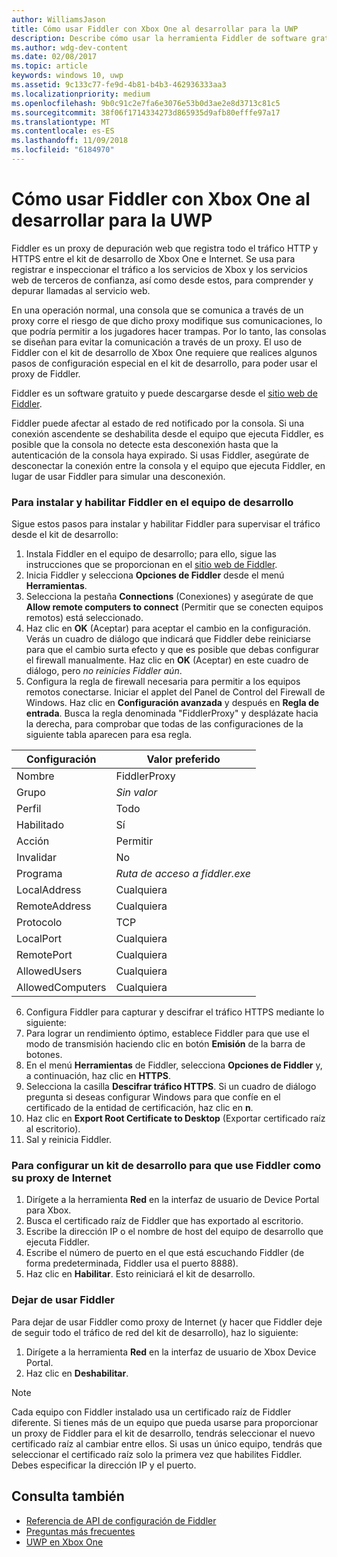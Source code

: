 ```yaml
---
author: WilliamsJason
title: Cómo usar Fiddler con Xbox One al desarrollar para la UWP
description: Describe cómo usar la herramienta Fiddler de software gratuito para ver el tráfico de red en un kit de desarrollo para UWP de Xbox One.
ms.author: wdg-dev-content
ms.date: 02/08/2017
ms.topic: article
keywords: windows 10, uwp
ms.assetid: 9c133c77-fe9d-4b81-b4b3-462936333aa3
ms.localizationpriority: medium
ms.openlocfilehash: 9b0c91c2e7fa6e3076e53b0d3ae2e8d3713c81c5
ms.sourcegitcommit: 38f06f1714334273d865935d9afb80efffe97a17
ms.translationtype: MT
ms.contentlocale: es-ES
ms.lasthandoff: 11/09/2018
ms.locfileid: "6184970"
---
```

# <a name="how-to-use-fiddler-with-xbox-one-when-developing-for-uwp"></a>Cómo usar Fiddler con Xbox One al desarrollar para la UWP

Fiddler es un proxy de depuración web que registra todo el tráfico HTTP y HTTPS entre el kit de desarrollo de Xbox One e Internet. Se usa para registrar e inspeccionar el tráfico a los servicios de Xbox y los servicios web de terceros de confianza, así como desde estos, para comprender y depurar llamadas al servicio web. 

En una operación normal, una consola que se comunica a través de un proxy corre el riesgo de que dicho proxy modifique sus comunicaciones, lo que podría permitir a los jugadores hacer trampas. Por lo tanto, las consolas se diseñan para evitar la comunicación a través de un proxy. El uso de Fiddler con el kit de desarrollo de Xbox One requiere que realices algunos pasos de configuración especial en el kit de desarrollo, para poder usar el proxy de Fiddler. 

Fiddler es un software gratuito y puede descargarse desde el [sitio web de Fiddler](http://www.fiddler2.com/fiddler2/). 

Fiddler puede afectar al estado de red notificado por la consola. Si una conexión ascendente se deshabilita desde el equipo que ejecuta Fiddler, es posible que la consola no detecte esta desconexión hasta que la autenticación de la consola haya expirado. Si usas Fiddler, asegúrate de desconectar la conexión entre la consola y el equipo que ejecuta Fiddler, en lugar de usar Fiddler para simular una desconexión.

### <a name="to-install-and-enable-fiddler-on-your-development-pc"></a>Para instalar y habilitar Fiddler en el equipo de desarrollo
Sigue estos pasos para instalar y habilitar Fiddler para supervisar el tráfico desde el kit de desarrollo:

1. Instala Fiddler en el equipo de desarrollo; para ello, sigue las instrucciones que se proporcionan en el [sitio web de Fiddler](http://www.fiddler2.com/fiddler2/). 
2. Inicia Fiddler y selecciona **Opciones de Fiddler** desde el menú **Herramientas**. 
3. Selecciona la pestaña **Connections** (Conexiones) y asegúrate de que **Allow remote computers to connect** (Permitir que se conecten equipos remotos) está seleccionado. 
4. Haz clic en **OK** (Aceptar) para aceptar el cambio en la configuración. Verás un cuadro de diálogo que indicará que Fiddler debe reiniciarse para que el cambio surta efecto y que es posible que debas configurar el firewall manualmente. Haz clic en **OK** (Aceptar) en este cuadro de diálogo, pero *no reinicies Fiddler aún*.
5. Configura la regla de firewall necesaria para permitir a los equipos remotos conectarse. Iniciar el applet del Panel de Control del Firewall de Windows. Haz clic en **Configuración avanzada** y después en **Regla de entrada**. Busca la regla denominada "FiddlerProxy" y desplázate hacia la derecha, para comprobar que todas de las configuraciones de la siguiente tabla aparecen para esa regla.
  
  | Configuración           | Valor preferido                |
  | ----              | ----                           |
  | Nombre              | FiddlerProxy                   |
  | Grupo             | *Sin valor* |
  | Perfil           | Todo                            |
  | Habilitado           | Sí                            |
  | Acción            | Permitir                          |
  | Invalidar          | No                             |
  | Programa           | *Ruta de acceso a fiddler.exe*          |
  | LocalAddress      | Cualquiera                            |
  | RemoteAddress     | Cualquiera                            |
  | Protocolo          | TCP                            |
  | LocalPort         | Cualquiera                            |
  | RemotePort        | Cualquiera                            |
  | AllowedUsers      | Cualquiera                            |
  | AllowedComputers  | Cualquiera                            |


6. Configura Fiddler para capturar y descifrar el tráfico HTTPS mediante lo siguiente:
  1. Para lograr un rendimiento óptimo, establece Fiddler para que use el modo de transmisión haciendo clic en botón **Emisión** de la barra de botones.
  2. En el menú **Herramientas** de Fiddler, selecciona **Opciones de Fiddler** y, a continuación, haz clic en **HTTPS**.
  3. Selecciona la casilla **Descifrar tráfico HTTPS**. Si un cuadro de diálogo pregunta si deseas configurar Windows para que confíe en el certificado de la entidad de certificación, haz clic en **n**.
  4. Haz clic en **Export Root Certificate to Desktop** (Exportar certificado raíz al escritorio).
7. Sal y reinicia Fiddler.

### <a name="to-configure-a-dev-kit-to-use-fiddler-as-its-proxy-to-the-internet"></a>Para configurar un kit de desarrollo para que use Fiddler como su proxy de Internet

1. Dirígete a la herramienta **Red** en la interfaz de usuario de Device Portal para Xbox.
2. Busca el certificado raíz de Fiddler que has exportado al escritorio. 
3. Escribe la dirección IP o el nombre de host del equipo de desarrollo que ejecuta Fiddler.
4. Escribe el número de puerto en el que está escuchando Fiddler (de forma predeterminada, Fiddler usa el puerto 8888). 
5. Haz clic en **Habilitar**. Esto reiniciará el kit de desarrollo.

### <a name="to-stop-using-fiddler"></a>Dejar de usar Fiddler
Para dejar de usar Fiddler como proxy de Internet (y hacer que Fiddler deje de seguir todo el tráfico de red del kit de desarrollo), haz lo siguiente:

1. Dirígete a la herramienta **Red** en la interfaz de usuario de Xbox Device Portal.
2. Haz clic en **Deshabilitar**.

> [!NOTE]
> Cada equipo con Fiddler instalado usa un certificado raíz de Fiddler diferente. Si tienes más de un equipo que pueda usarse para proporcionar un proxy de Fiddler para el kit de desarrollo, tendrás seleccionar el nuevo certificado raíz al cambiar entre ellos. Si usas un único equipo, tendrás que seleccionar el certificado raíz solo la primera vez que habilites Fiddler. Debes especificar la dirección IP y el puerto.

## <a name="see-also"></a>Consulta también
- [Referencia de API de configuración de Fiddler](wdp-fiddler-api.md)
- [Preguntas más frecuentes](frequently-asked-questions.md)
- [UWP en Xbox One](index.md)



